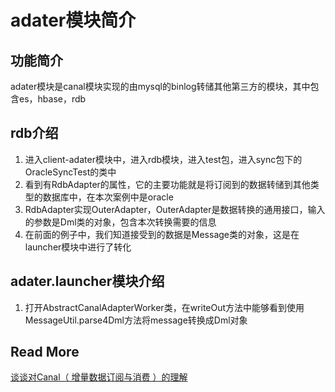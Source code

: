 # adater模块简介

## 功能简介
adater模块是canal模块实现的由mysql的binlog转储其他第三方的模块，其中包含es，hbase，rdb

## rdb介绍
1. 进入client-adater模块中，进入rdb模块，进入test包，进入sync包下的OracleSyncTest的类中
2. 看到有RdbAdapter的属性，它的主要功能就是将订阅到的数据转储到其他类型的数据库中，在本次案例中是oracle
3. RdbAdapter实现OuterAdapter，OuterAdapter是数据转换的通用接口，输入的参数是Dml类的对象，包含本次转换需要的信息
4. 在前面的例子中，我们知道接受到的数据是Message类的对象，这是在launcher模块中进行了转化

## adater.launcher模块介绍
1. 打开AbstractCanalAdapterWorker类，在writeOut方法中能够看到使用MessageUtil.parse4Dml方法将message转换成Dml对象


## Read More
[谈谈对Canal（ 增量数据订阅与消费 ）的理解](https://github.com/alibaba/canal/wiki/Client-Adapter)